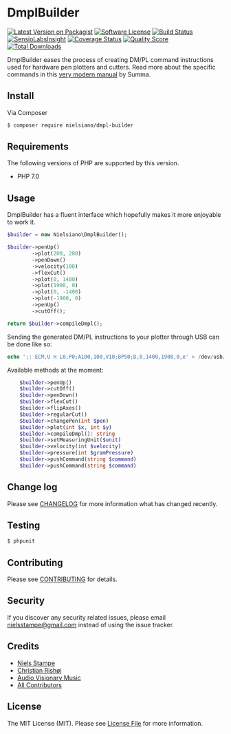 # DmplBuilder

[![Latest Version on Packagist][ico-version]][link-packagist]
[![Software License][ico-license]](LICENSE.md)
[![Build Status][ico-travis]][link-travis]
[![SensioLabsInsight](https://img.shields.io/sensiolabs/i/5b43e0cf-50d0-4a93-ac7a-395b2e214c52.svg?style=flat-square)](https://insight.sensiolabs.com/projects/5b43e0cf-50d0-4a93-ac7a-395b2e214c52)
[![Coverage Status][ico-scrutinizer]][link-scrutinizer]
[![Quality Score][ico-code-quality]][link-code-quality]
[![Total Downloads][ico-downloads]][link-downloads]

DmplBuilder eases the process of creating DM/PL command instructions used for hardware pen plotters and cutters. Read more about the specific commands in this [very modern manual](https://www.summa.be/download/dmp-40v.pdf) by Summa.

## Install

Via Composer

``` bash
$ composer require nielsiano/dmpl-builder
```

## Requirements

The following versions of PHP are supported by this version.

* PHP 7.0

## Usage

DmplBuilder has a fluent interface which hopefully makes it more enjoyable to work it.

``` php
$builder = new Nielsiano\DmplBuilder();

$builder->penUp()
        ->plot(200, 200)
        ->penDown()
        ->velocity(100)
        ->flexCut()
        ->plot(0, 1400)
        ->plot(1900, 0)
        ->plot(0, -1400)
        ->plot(-1900, 0)
        ->penUp()
        ->cutOff();

return $builder->compileDmpl();
```

Sending the generated DM/PL instructions to your plotter through USB can be done like so:

``` php
echo ';: ECM,U H L0,P0;A100,100,V10;BP50;D,0,1400,1900,0,e' > /dev/usb/lp0
```

Available methods at the moment:

``` php
    $builder->penUp()
    $builder->cutOff()
    $builder->penDown()
    $builder->flexCut()
    $builder->flipAxes()
    $builder->regularCut()
    $builder->changePen(int $pen)
    $builder->plot(int $x, int $y)
    $builder->compileDmpl(): string
    $builder->setMeasuringUnit($unit)
    $builder->velocity(int $velocity)
    $builder->pressure(int $gramPressure)
    $builder->pushCommand(string $command)
    $builder->pushCommand(string $command)
```

## Change log

Please see [CHANGELOG](CHANGELOG.md) for more information what has changed recently.

## Testing

``` bash
$ phpunit
```

## Contributing

Please see [CONTRIBUTING](CONTRIBUTING.md) for details.

## Security

If you discover any security related issues, please email nielsstampe@gmail.com instead of using the issue tracker.

## Credits

- [Niels Stampe][link-author]
- [Christian Rishøj](https://github.com/crishoj)
- [Audio Visionary Music](https://github.com/audiovisionarymusic)
- [All Contributors][link-contributors]

## License

The MIT License (MIT). Please see [License File](LICENSE.md) for more information.

[ico-version]: https://img.shields.io/packagist/v/nielsiano/dmpl-builder.svg?style=flat-square
[ico-license]: https://img.shields.io/badge/license-MIT-brightgreen.svg?style=flat-square
[ico-travis]: https://img.shields.io/travis/nielsiano/dmpl-builder/master.svg?style=flat-square
[ico-scrutinizer]: https://img.shields.io/scrutinizer/coverage/g/nielsiano/dmpl-builder.svg?style=flat-square
[ico-code-quality]: https://img.shields.io/scrutinizer/g/nielsiano/dmpl-builder.svg?style=flat-square
[ico-downloads]: https://img.shields.io/packagist/dt/nielsiano/dmpl-builder.svg?style=flat-square

[link-packagist]: https://packagist.org/packages/nielsiano/dmpl-builder
[link-travis]: https://travis-ci.org/nielsiano/dmpl-builder
[link-scrutinizer]: https://scrutinizer-ci.com/g/nielsiano/dmpl-builder/code-structure
[link-code-quality]: https://scrutinizer-ci.com/g/nielsiano/dmpl-builder
[link-downloads]: https://packagist.org/packages/nielsiano/dmpl-builder
[link-author]: https://github.com/nielsiano
[link-contributors]: ../../contributors
